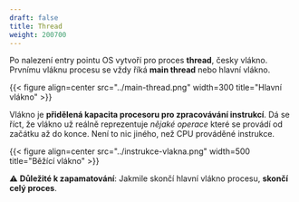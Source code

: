 ```yaml
---
draft: false
title: Thread
weight: 200700
---
```


Po nalezení entry pointu OS vytvoří pro proces **thread**, česky vlákno. Prvnímu vláknu procesu se vždy říká **main thread** nebo hlavní vlákno.

{{< figure align=center src="../main-thread.png" width=300 title="Hlavní vlákno" >}}

Vlákno je **přidělená kapacita procesoru pro zpracovávání instrukcí**. Dá se říct, že vlákno už reálně reprezentuje *nějaké operace* které se provádí od začátku až do konce. Není to nic jiného, než CPU prováděné instrukce.

{{< figure align=center src="../instrukce-vlakna.png" width=500 title="Běžící vlákno" >}}

⚠️ **Důležité k zapamatování**: Jakmile skončí hlavní vlákno procesu, **skončí celý proces**.
